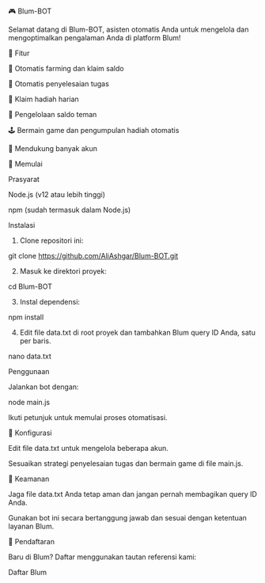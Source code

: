 🎮 Blum-BOT

Selamat datang di Blum-BOT, asisten otomatis Anda untuk mengelola dan mengoptimalkan pengalaman Anda di platform Blum!

🌟 Fitur

🔄 Otomatis farming dan klaim saldo

🎯 Otomatis penyelesaian tugas

🎁 Klaim hadiah harian

👥 Pengelolaan saldo teman

🕹️ Bermain game dan pengumpulan hadiah otomatis

👤 Mendukung banyak akun


🚀 Memulai

Prasyarat

Node.js (v12 atau lebih tinggi)

npm (sudah termasuk dalam Node.js)


Instalasi

1. Clone repositori ini:

git clone https://github.com/AliAshgar/Blum-BOT.git


2. Masuk ke direktori proyek:

cd Blum-BOT


3. Instal dependensi:

npm install


4. Edit file data.txt di root proyek dan tambahkan Blum query ID Anda, satu per baris.

nano data.txt



Penggunaan

Jalankan bot dengan:

node main.js

Ikuti petunjuk untuk memulai proses otomatisasi.

📝 Konfigurasi

Edit file data.txt untuk mengelola beberapa akun.

Sesuaikan strategi penyelesaian tugas dan bermain game di file main.js.


🔐 Keamanan

Jaga file data.txt Anda tetap aman dan jangan pernah membagikan query ID Anda.

Gunakan bot ini secara bertanggung jawab dan sesuai dengan ketentuan layanan Blum.


🔗 Pendaftaran

Baru di Blum? Daftar menggunakan tautan referensi kami:

Daftar Blum
